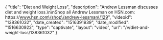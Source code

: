 {
    "title": "Diet and Weight Loss",
    "description": "Andrew Lessman discusses diet and weight loss.\n\nShop all Andrew Lessman on HSN.com: https:\/\/www.hsn.com\/shop\/andrew-lessman\/129",
    "videoid": "138361032",
    "date_created": "1516391939",
    "date_modified": "1516630922",
    "type": "captivate",
    "layout": "video",
    "url": "\/v\/diet-and-weight-loss\/138361032"
}